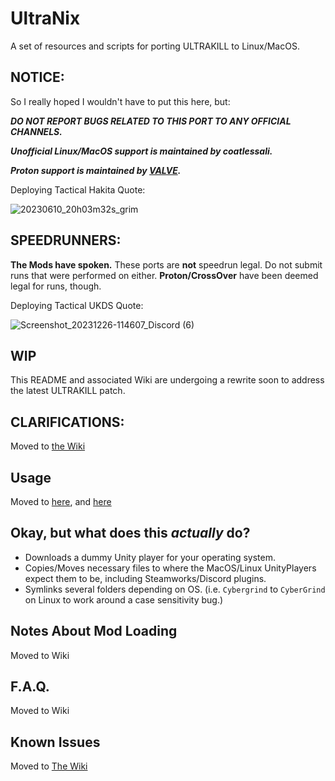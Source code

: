 # UltraNix
A set of resources and scripts for porting ULTRAKILL to Linux/MacOS.

## NOTICE:
So I really hoped I wouldn't have to put this here, but:

***DO NOT REPORT BUGS RELATED TO THIS PORT TO ANY OFFICIAL CHANNELS.***

***Unofficial Linux/MacOS support is maintained by coatlessali.***

***Proton support is maintained by [VALVE](https://github.com/ValveSoftware/Proton/issues/4406).***

Deploying Tactical Hakita Quote:

![20230610_20h03m32s_grim](https://github.com/coatlessali/UltraNix/assets/61166135/86499157-27e0-4c30-bf52-5eb80ff0b064)

## SPEEDRUNNERS:
**The Mods have spoken.** These ports are **not** speedrun legal. Do not submit runs that were performed on either. **Proton/CrossOver** have been deemed legal for runs, though.

Deploying Tactical UKDS Quote:

![Screenshot_20231226-114607_Discord (6)](https://github.com/coatlessali/UltraNix/assets/61166135/96eed89c-d921-4426-a304-e9c70b67f404)

## WIP
This README and associated Wiki are undergoing a rewrite soon to address the latest ULTRAKILL patch.

## CLARIFICATIONS:
Moved to [the Wiki](https://github.com/coatlessali/UltraNix/wiki/F.A.Q.)

## Usage
Moved to [here](https://github.com/coatlessali/UltraNix/wiki/Downloading-ULTRAKILL-and-Plugins), and [here](https://github.com/coatlessali/UltraNix/wiki/Running-the-Ultraport-Script)

## Okay, but what does this *actually* do?
* Downloads a dummy Unity player for your operating system.
* Copies/Moves necessary files to where the MacOS/Linux UnityPlayers expect them to be, including Steamworks/Discord plugins.
* Symlinks several folders depending on OS. (i.e. `Cybergrind` to `CyberGrind` on Linux to work around a case sensitivity bug.)

## Notes About Mod Loading
Moved to Wiki

## F.A.Q.
Moved to Wiki

## Known Issues
Moved to [The Wiki](https://github.com/coatlessali/UltraNix/wiki/Known-Issues)
